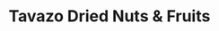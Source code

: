---
title: "Tavazo Dried Nuts & Fruits"
url: /toronto/tavazo-dried-nuts-and-fruits/
shop: health food
---